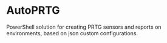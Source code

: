 # AutoPRTG
PowerShell solution for creating PRTG sensors and reports on environments, based on json custom configurations.
